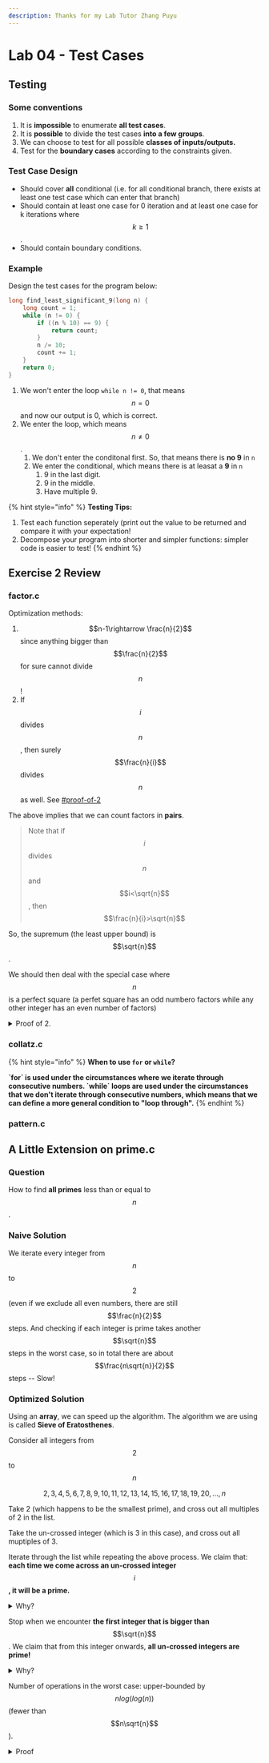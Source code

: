 ```yaml
---
description: Thanks for my Lab Tutor Zhang Puyu
---
```


# Lab 04 - Test Cases

## Testing

### Some conventions

1. It is **impossible** to enumerate **all test cases**.
2. It is **possible** to divide the test cases **into a few groups**.
3. We can choose to test for all possible **classes of inputs/outputs.**
4. Test for the **boundary cases** according to the constraints given.

### Test Case Design

* Should cover **all** conditional (i.e. for all conditional branch, there exists at least one test case which can enter that branch)
* Should contain at least one case for 0 iteration and at least one case for k iterations where $$k\geq1$$.
* Should contain boundary conditions.

### Example

Design the test cases for the program below:

```c
long find_least_significant_9(long n) {
    long count = 1;
    while (n != 0) {
        if ((n % 10) == 9) {
            return count;
        }
        n /= 10;
        count += 1;
    }
    return 0;
}
```

1. We won't enter the loop `while n != 0`, that means $$n=0$$ and now our output is 0, which is correct.
2. We enter the loop, which means $$n\neq0$$.
   1. We don't enter the conditonal first. So, that means there is **no 9** in `n`
   2. We enter the conditional, which means there is at leasat a **9** in `n`
      1. 9 in the last digit.
      2. 9 in the middle.
      3. Have multiple 9.

{% hint style="info" %}
**Testing Tips:**

1. Test each function seperately (print out the value to be returned and compare it with your expectation!
2. Decompose your program into shorter and simpler functions: simpler code is easier to test!
{% endhint %}

## Exercise 2 Review

### factor.c

Optimization methods:

1. $$n-1\rightarrow  \frac{n}{2}$$ since anything bigger than $$\frac{n}{2}$$ for sure cannot divide $$n$$!
2. If $$i$$ divides $$n$$, then surely $$\frac{n}{i}$$ divides $$n$$ as well. See [#proof-of-2](lab-04-test-cases.md#proof-of-2 "mention")

The above implies that we can count factors in **pairs**.

> Note that if $$i$$ divides $$n$$ and $$i<\sqrt{n}$$, then $$\frac{n}{i}>\sqrt{n}$$

So, the supremum (the least upper bound) is $$\sqrt{n}$$.

We should then deal with the special case where $$n$$ is a perfect square (a perfet square has an odd numbero factors while any other integer has an even number of factors)

<details>

<summary>Proof of 2.</summary>

If $$i$$ divides $$n$$, then we can write $$n=qi$$, where $$q\neq0$$. Manipulate this equation, we know $$q=\frac{n}{i}$$. So, now our problem becomes does $$q$$ divide $$n$$ right? This answer is obvious yes right, since we already know that $$n=qi$$. Proof!

</details>

### collatz.c

{% hint style="info" %}
**When to use `for` or `while`?**

**\`for\` is used under the circumstances where we iterate through consecutive numbers. \`while\` loops are used under the circumstances that we don't iterate through consecutive numbers, which means that we can define a more general condition to "loop through".**
{% endhint %}

### pattern.c

## A Little Extension on prime.c

### Question

How to find **all primes** less than or equal to $$n$$.

### Naive Solution

We iterate every integer from $$n$$ to $$2$$ (even if we exclude all even numbers, there are still $$\frac{n}{2}$$ steps. And checking if each integer is prime takes another $$\sqrt{n}$$ steps in the worst case, so in total there are about $$\frac{n\sqrt{n}}{2}$$ steps -- Slow!

### Optimized Solution

Using an **array**, we can speed up the algorithm. The algorithm we are using is called **Sieve of Eratosthenes**.

Consider all integers from $$2$$ to $$n$$

$$
2,3,4,5,6,7,8,9,10,11,12,13,14,15,16,17,18,19,20,...,n
$$

Take 2 (which happens to be the smallest prime), and cross out all multiples of 2 in the list.

Take the un-crossed integer (which is 3 in this case), and cross out all muptiples of 3.

Iterate through the list while repeating the above process. We claim that: **each time we come across an un-crossed integer** $$i$$**, it will be a prime.**

<details>

<summary>Why?</summary>

Let's use proof by contracdiction. If it is not a prime, the it must have factors smaller than it. However, during our "cross-out" procedure, all the multiple of the number smaller than it must be crossed out. So, that means this number has been crossed out. Contradiction! So, that means this number we encounter is prime.

</details>

Stop when we encounter **the first integer that is bigger than** $$\sqrt{n}$$. We claim that from this integer onwards, **all un-crossed integers are  prime!**

<details>

<summary>Why?</summary>

Use proof by contracdiction also. If this number (**n**) is not a prime. That means **n** has factors that are not itself and 1. And one of its factor must be smaller than or equal to its square root. However, we have crossed out all the numbers that are multiple of that square root since it's smaller the **n**. So, this means this number is already crossed out. Contradiction!

</details>

Number of operations in the worst case: upper-bounded by $$nlog(log(n))$$ (fewer than $$n\sqrt{n}$$).

<details>

<summary>Proof</summary>

The proof is far beyond the scope of this course and contains much mathematical knowledge. I haven't digged deep into it but below are some useful resources:

1. [https://en.wikipedia.org/wiki/Divergence\_of\_the\_sum\_of\_the\_reciprocals\_of\_the\_primes#Proof\_that\_the\_series\_exhibits\_log-log\_growth](https://en.wikipedia.org/wiki/Divergence\_of\_the\_sum\_of\_the\_reciprocals\_of\_the\_primes#Proof\_that\_the\_series\_exhibits\_log-log\_growth)
2. [https://github.com/Z-Puyu/lecture-notes/blob/MA2214-Combinatorics-and-Graphs-I/Combinatorics%20and%20Graphs%20I.pdf](https://github.com/Z-Puyu/lecture-notes/blob/MA2214-Combinatorics-and-Graphs-I/Combinatorics%20and%20Graphs%20I.pdf)(Page 30)

</details>
